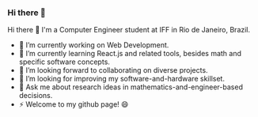 ### Hi there 👋

<!--
**israeldvd/israeldvd** is a ✨ _special_ ✨ repository because its `README.md` (this file) appears on your GitHub profile.

Here are some ideas to get you started:

- 🔭 I’m currently working on ...
- 🌱 I’m currently learning ...
- 👯 I’m looking to collaborate on ...
- 🤔 I’m looking for help with ...
- 💬 Ask me about ...
- 📫 How to reach me: ...
- 😄 Pronouns: ...
- ⚡ Fun fact: ...
-->

Hi there 👋
I'm a Computer Engineer student at IFF in Rio de Janeiro, Brazil.

- 🔭 I’m currently working on Web Development.
- 🌱 I’m currently learning React.js and related tools, besides math and specific software concepts.
- 👯 I’m looking forward to collaborating on diverse projects.
- 🤔 I’m looking for improving my software-and-hardware skillset.
- 💬 Ask me about research ideas in mathematics-and-engineer-based decisions.
- ⚡ Welcome to my github page! 😄
